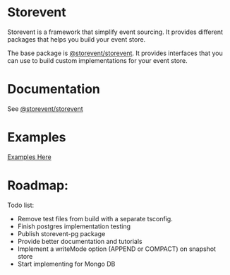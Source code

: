 # Storevent

Storevent is a framework that simplify event sourcing. It provides different packages that helps you build your event store.

The base package is [@storevent/storevent](https://github.com/SachaCR/storevent/tree/main/packages/storevent). It provides interfaces that you can use to build custom implementations for your event store.

# Documentation

See [@storevent/storevent](https://github.com/SachaCR/storevent/tree/main/packages/storevent)

# Examples

[Examples Here](https://github.com/SachaCR/storevent/tree/main/packages/examples)

# Roadmap:

Todo list:

- Remove test files from build with a separate tsconfig.
- Finish postgres implementation testing
- Publish storevent-pg package
- Provide better documentation and tutorials
- Implement a writeMode option (APPEND or COMPACT) on snapshot store
- Start implementing for Mongo DB
